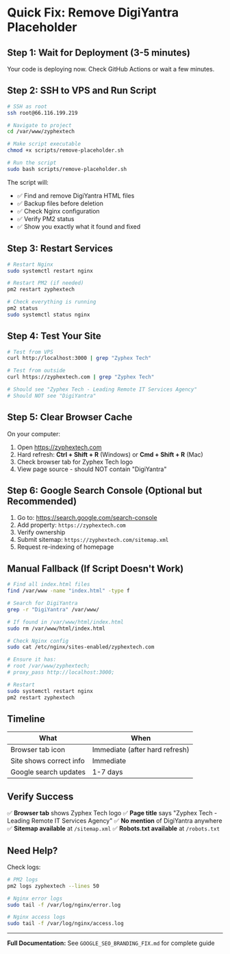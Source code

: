 # Quick Fix: Remove DigiYantra Placeholder

## Step 1: Wait for Deployment (3-5 minutes)

Your code is deploying now. Check GitHub Actions or wait a few minutes.

## Step 2: SSH to VPS and Run Script

```bash
# SSH as root
ssh root@66.116.199.219

# Navigate to project
cd /var/www/zyphextech

# Make script executable
chmod +x scripts/remove-placeholder.sh

# Run the script
sudo bash scripts/remove-placeholder.sh
```

The script will:
- ✅ Find and remove DigiYantra HTML files
- ✅ Backup files before deletion
- ✅ Check Nginx configuration
- ✅ Verify PM2 status
- ✅ Show you exactly what it found and fixed

## Step 3: Restart Services

```bash
# Restart Nginx
sudo systemctl restart nginx

# Restart PM2 (if needed)
pm2 restart zyphextech

# Check everything is running
pm2 status
sudo systemctl status nginx
```

## Step 4: Test Your Site

```bash
# Test from VPS
curl http://localhost:3000 | grep "Zyphex Tech"

# Test from outside
curl https://zyphextech.com | grep "Zyphex Tech"

# Should see "Zyphex Tech - Leading Remote IT Services Agency"
# Should NOT see "DigiYantra"
```

## Step 5: Clear Browser Cache

On your computer:
1. Open https://zyphextech.com
2. Hard refresh: **Ctrl + Shift + R** (Windows) or **Cmd + Shift + R** (Mac)
3. Check browser tab for Zyphex Tech logo
4. View page source - should NOT contain "DigiYantra"

## Step 6: Google Search Console (Optional but Recommended)

1. Go to: https://search.google.com/search-console
2. Add property: `https://zyphextech.com`
3. Verify ownership
4. Submit sitemap: `https://zyphextech.com/sitemap.xml`
5. Request re-indexing of homepage

## Manual Fallback (If Script Doesn't Work)

```bash
# Find all index.html files
find /var/www -name "index.html" -type f

# Search for DigiYantra
grep -r "DigiYantra" /var/www/

# If found in /var/www/html/index.html
sudo rm /var/www/html/index.html

# Check Nginx config
sudo cat /etc/nginx/sites-enabled/zyphextech.com

# Ensure it has:
# root /var/www/zyphextech;
# proxy_pass http://localhost:3000;

# Restart
sudo systemctl restart nginx
pm2 restart zyphextech
```

## Timeline

| What | When |
|------|------|
| Browser tab icon | Immediate (after hard refresh) |
| Site shows correct info | Immediate |
| Google search updates | 1-7 days |

## Verify Success

✅ **Browser tab** shows Zyphex Tech logo
✅ **Page title** says "Zyphex Tech - Leading Remote IT Services Agency"
✅ **No mention** of DigiYantra anywhere
✅ **Sitemap available** at `/sitemap.xml`
✅ **Robots.txt available** at `/robots.txt`

## Need Help?

Check logs:
```bash
# PM2 logs
pm2 logs zyphextech --lines 50

# Nginx error logs
sudo tail -f /var/log/nginx/error.log

# Nginx access logs
sudo tail -f /var/log/nginx/access.log
```

---

**Full Documentation:** See `GOOGLE_SEO_BRANDING_FIX.md` for complete guide
